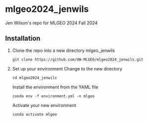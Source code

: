 # mlgeo2024_jenwils
Jen Wilson's repo for MLGEO 2024 Fall 2024

## Installation 

1. Clone the repo into a new directory mlgeo_jenwils
    ```
    git clone https://github.com/UW-MLGEO/mlgeo2024_jenwils.git
    ```

2. Set up your environment
    Change to the new directory
    ```
    cd mlgeo2024_jenwils
    ```
    Install the environment from the YAML file
    ```
    conda env -f environment.yml -n mlgeo
    ```
    Activate your new environment
    ```
    conda activate mlgeo
    ```
